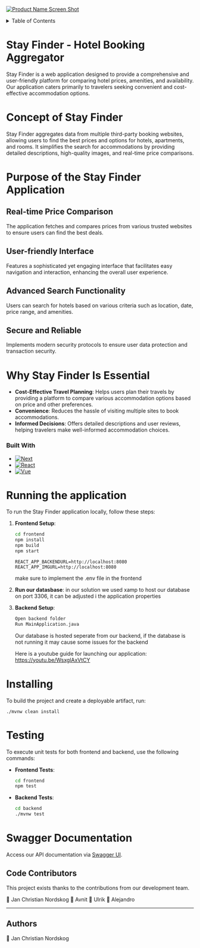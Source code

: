 [![Product Name Screen Shot][product-screenshot]](https://example.com)
<!-- TABLE OF CONTENTS -->
<details>
  <summary>Table of Contents</summary>
  <ol>
    <li><a href="#about-the-project">About The Project</a>
      <ul>
        <li><a href="#concept-of-stay-finder">Concept</a></li>
        <li><a href="#purpose-of-stay-finder">Purpose</a>
          <ul>
            <li><a href="#real-time-price-comparison">Real-time Price Comparison</a></li>
            <li><a href="#user-friendly-interface">User-friendly Interface</a></li>
            <li><a href="#advanced-search-functionality">Advanced Search Functionality</a></li>
            <li><a href="#secure-and-reliable">Secure and Reliable</a></li>
          </ul>
        </li>
        <li><a href="#why-stay-finder-is-essential">Why Stay Finder Is Essential</a></li>
      </ul>
    </li>
    <li><a href="#built-with">Built With</a></li>
    <li><a href="#getting-started">Getting Started</a>
      <ul>
        <li><a href="#running-the-application">Running the Application</a></li>
        <li><a href="#installing">Installation</a></li>
        <li><a href="#testing">Testing</a></li>
      </ul>
    </li>
    <li><a href="#swagger-documentation">Swagger Documentation</a></li>
    <li><a href="#contributing">Contributing</a></li>
    <li><a href="#contact">Contact</a></li>
    <li><a href="#acknowledgments">Acknowledgments</a></li>
  </ol>
</details>


# Stay Finder - Hotel Booking Aggregator

Stay Finder is a web application designed to provide a comprehensive and user-friendly platform for comparing hotel prices, amenities, and availability. Our application caters primarily to travelers seeking convenient and cost-effective accommodation options.

# Concept of Stay Finder

Stay Finder aggregates data from multiple third-party booking websites, allowing users to find the best prices and options for hotels, apartments, and rooms. It simplifies the search for accommodations by providing detailed descriptions, high-quality images, and real-time price comparisons.

# Purpose of the Stay Finder Application

## Real-time Price Comparison

The application fetches and compares prices from various trusted websites to ensure users can find the best deals.

## User-friendly Interface

Features a sophisticated yet engaging interface that facilitates easy navigation and interaction, enhancing the overall user experience.

## Advanced Search Functionality

Users can search for hotels based on various criteria such as location, date, price range, and amenities.

## Secure and Reliable

Implements modern security protocols to ensure user data protection and transaction security.

# Why Stay Finder Is Essential

- **Cost-Effective Travel Planning**: Helps users plan their travels by providing a platform to compare various accommodation options based on price and other preferences.
- **Convenience**: Reduces the hassle of visiting multiple sites to book accommodations.
- **Informed Decisions**: Offers detailed descriptions and user reviews, helping travelers make well-informed accommodation choices.

### Built With

- [![Next][Next.js]][Next-url]
- [![React][React.js]][React-url]
- [![Vue][Vue.js]][Vue-url]

# Running the application

To run the Stay Finder application locally, follow these steps:

1. **Frontend Setup**:

   ```bash
   cd frontend
   npm install
   npm build
   npm start
   ```

    ```
   REACT_APP_BACKENDURL=http://localhost:8080
   REACT_APP_IMGURL=http://localhost:8080
   ```

   make sure to implement the .env file in the frontend

2. **Run our datasbase**:
  in our solution we used xamp to host our database on port 3306, it can be adjusted i the application properties

3. **Backend Setup**:
   ```bash
   Open backend folder
   Run MainApplication.java
   ```
   Our database is hosted seperate from our backend, if the database is not running it may cause some issues for the backend

   Here is a youtube guide for launching our application:
   https://youtu.be/WsxglAxVtCY

# Installing

To build the project and create a deployable artifact, run:

    ./mvnw clean install

# Testing

To execute unit tests for both frontend and backend, use the following commands:

- **Frontend Tests**:

  ```bash
  cd frontend
  npm test
  ```

- **Backend Tests**:
  ```bash
  cd backend
  ./mvnw test
  ```



# Swagger Documentation

Access our API documentation via [Swagger UI](http://localhost:8080/swagger-ui/index.html#/).


## Code Contributors

This project exists thanks to the contributions from our development team.

👤 Jan Christian Nordskog
👤 Avnit
👤 Ulrik
👤 Alejandro

---

## Authors

👤 Jan Christian Nordskog

<!-- MARKDOWN LINKS & IMAGES -->
<!-- https://www.markdownguide.org/basic-syntax/#reference-style-links -->

[contributors-shield]: https://img.shields.io/github/contributors/github_username/repo_name.svg?style=for-the-badge
[contributors-url]: https://github.com/github_username/repo_name/graphs/contributors
[forks-shield]: https://img.shields.io/github/forks/github_username/repo_name.svg?style=for-the-badge
[forks-url]: https://github.com/github_username/repo_name/network/members
[stars-shield]: https://img.shields.io/github/stars/github_username/repo_name.svg?style=for-the-badge
[stars-url]: https://github.com/github_username/repo_name/stargazers
[issues-shield]: https://img.shields.io/github/issues/github_username/repo_name.svg?style=for-the-badge
[issues-url]: https://github.com/github_username/repo_name/issues
[license-shield]: https://img.shields.io/github/license/github_username/repo_name.svg?style=for-the-badge
[license-url]: https://github.com/github_username/repo_name/blob/master/LICENSE.txt
[linkedin-shield]: https://img.shields.io/badge/-LinkedIn-black.svg?style=for-the-badge&logo=linkedin&colorB=555
[linkedin-url]: https://linkedin.com/in/linkedin_username
[product-screenshot]: https://i.imgur.com/Xe6Vd8r.png
[Next.js]: https://img.shields.io/badge/Spring-6DB33F?style=for-the-badge&logo=spring&logoColor=white
[Next-url]: https://spring.io/
[React.js]: https://img.shields.io/badge/React-20232A?style=for-the-badge&logo=react&logoColor=61DAFB
[React-url]: https://reactjs.org/
[Vue.js]: https://img.shields.io/badge/MySQL-00000F?style=for-the-badge&logo=mysql&logoColor=white
[Vue-url]: https://www.mysql.com/

